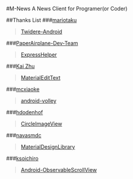 #M-News
A News Client for Programer(or Coder)

##Thanks List
###[mariotaku](https://github.com/mariotaku)
>[Twidere-Android](https://github.com/TwidereProject/Twidere-Android)

###[PaperAirplane-Dev-Team](https://github.com/PaperAirplane-Dev-Team)
>[ExpressHelper](https://github.com/PaperAirplane-Dev-Team/ExpressHelper)

###[Kai Zhu](https://github.com/rengwuxian)
>[MaterialEditText](https://github.com/rengwuxian/MaterialEditText)

###[mcxiaoke](https://github.com/mcxiaoke)
>[android-volley](https://github.com/mcxiaoke/android-volley) 

###[hdodenhof](https://github.com/hdodenhof)
>[CircleImageView](https://github.com/hdodenhof/CircleImageView) 

###[navasmdc](https://github.com/navasmdc)
>[MaterialDesignLibrary](https://github.com/navasmdc/MaterialDesignLibrary)

###[ksoichiro](https://github.com/ksoichiro)
>[Android-ObservableScrollView](https://github.com/ksoichiro/Android-ObservableScrollView)

